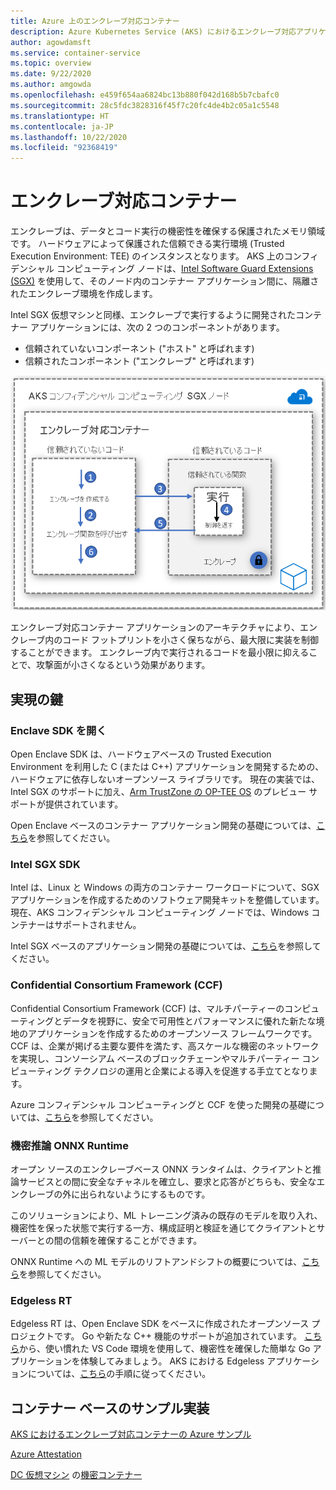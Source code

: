 ```yaml
---
title: Azure 上のエンクレーブ対応コンテナー
description: Azure Kubernetes Service (AKS) におけるエンクレーブ対応アプリケーション コンテナーのサポート
author: agowdamsft
ms.service: container-service
ms.topic: overview
ms.date: 9/22/2020
ms.author: amgowda
ms.openlocfilehash: e459f654aa6824bc13b880f042d168b5b7cbafc0
ms.sourcegitcommit: 28c5fdc3828316f45f7c20fc4de4b2c05a1c5548
ms.translationtype: HT
ms.contentlocale: ja-JP
ms.lasthandoff: 10/22/2020
ms.locfileid: "92368419"
---
```

# <a name="enclave-aware-containers"></a>エンクレーブ対応コンテナー

エンクレーブは、データとコード実行の機密性を確保する保護されたメモリ領域です。 ハードウェアによって保護された信頼できる実行環境 (Trusted Execution Environment: TEE) のインスタンスとなります。 AKS 上のコンフィデンシャル コンピューティング ノードは、[Intel Software Guard Extensions (SGX)](https://software.intel.com/sgx) を使用して、そのノード内のコンテナー アプリケーション間に、隔離されたエンクレーブ環境を作成します。

Intel SGX 仮想マシンと同様、エンクレーブで実行するように開発されたコンテナー アプリケーションには、次の 2 つのコンポーネントがあります。

- 信頼されていないコンポーネント ("ホスト" と呼ばれます)
- 信頼されたコンポーネント ("エンクレーブ" と呼ばれます)

![エンクレーブ対応コンテナーのアーキテクチャ](./media/enclave-aware-containers/enclaveawarecontainer.png)

エンクレーブ対応コンテナー アプリケーションのアーキテクチャにより、エンクレーブ内のコード フットプリントを小さく保ちながら、最大限に実装を制御することができます。 エンクレーブ内で実行されるコードを最小限に抑えることで、攻撃面が小さくなるという効果があります。   

## <a name="enablers"></a>実現の鍵

### <a name="open-enclave-sdk"></a>Enclave SDK を開く
Open Enclave SDK は、ハードウェアベースの Trusted Execution Environment を利用した C (または C++) アプリケーションを開発するための、ハードウェアに依存しないオープンソース ライブラリです。 現在の実装では、Intel SGX のサポートに加え、[Arm TrustZone の OP-TEE OS](https://optee.readthedocs.io/en/latest/general/about.html) のプレビュー サポートが提供されています。

Open Enclave ベースのコンテナー アプリケーション開発の基礎については、[こちら](https://github.com/openenclave/openenclave/tree/master/docs/GettingStartedDocs)を参照してください。

### <a name="intel-sgx-sdk"></a>Intel SGX SDK
Intel は、Linux と Windows の両方のコンテナー ワークロードについて、SGX アプリケーションを作成するためのソフトウェア開発キットを整備しています。 現在、AKS コンフィデンシャル コンピューティング ノードでは、Windows コンテナーはサポートされません。

Intel SGX ベースのアプリケーション開発の基礎については、[こちら](https://software.intel.com/content/www/us/en/develop/topics/software-guard-extensions/sdk.html)を参照してください。

### <a name="confidential-consortium-framework-ccf"></a>Confidential Consortium Framework (CCF)
Confidential Consortium Framework (CCF) は、マルチパーティーのコンピューティングとデータを視野に、安全で可用性とパフォーマンスに優れた新たな境地のアプリケーションを作成するためのオープンソース フレームワークです。 CCF は、企業が掲げる主要な要件を満たす、高スケールな機密のネットワークを実現し、コンソーシアム ベースのブロックチェーンやマルチパーティー コンピューティング テクノロジの運用と企業による導入を促進する手立てとなります。

Azure コンフィデンシャル コンピューティングと CCF を使った開発の基礎については、[こちら](https://github.com/Microsoft/CCF)を参照してください。

### <a name="confidential-inferencing-onnx-runtime"></a>機密推論 ONNX Runtime

オープン ソースのエンクレーブベース ONNX ランタイムは、クライアントと推論サービスとの間に安全なチャネルを確立し、要求と応答がどちらも、安全なエンクレーブの外に出られないようにするものです。 

このソリューションにより、ML トレーニング済みの既存のモデルを取り入れ、機密性を保った状態で実行する一方、構成証明と検証を通じてクライアントとサーバーとの間の信頼を確保することができます。 

ONNX Runtime への ML モデルのリフトアンドシフトの概要については、[こちら](https://aka.ms/confidentialinference)を参照してください。

### <a name="edgeless-rt"></a>Edgeless RT

Edgeless RT は、Open Enclave SDK をベースに作成されたオープンソース プロジェクトです。 Go や新たな C++ 機能のサポートが追加されています。 [こちら](https://github.com/edgelesssys/edgelessrt)から、使い慣れた VS Code 環境を使用して、機密性を確保した簡単な Go アプリケーションを体験してみましょう。 AKS における Edgeless アプリケーションについては、[こちら](https://github.com/edgelesssys/edgelessrt/blob/master/docs/ERTAzureAKSDeployment.md)の手順に従ってください。


## <a name="container-based-sample-implementations"></a>コンテナー ベースのサンプル実装

[AKS におけるエンクレーブ対応コンテナーの Azure サンプル](https://github.com/Azure-Samples/confidential-computing/tree/main/containersamples)

<!-- LINKS - external -->
[Azure Attestation](../attestation/overview.md)


<!-- LINKS - internal -->
[DC 仮想マシン](/azure/confidential-computing/virtual-machine-solutions)
の[機密コンテナー](/azure/confidential-computing/confidential-containers)
